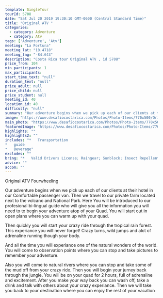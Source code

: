 ```yaml
---
template: SingleTour
tourId: 5708
date: "Sat Jul 20 2019 19:30:10 GMT-0600 (Central Standard Time)"
title: "Original ATV "
categories: 
  - category: Adventure
  - category: Atv
tags: ['Adventure', 'Atv']
meeting: "La Fortuna"
meeting_lat: "10.4718"
meeting_lng: "-84.643"
description: "Costa Rica tour Original ATV , id 5708"
price_from: 104
min_participants: 1
max_participants: 
start_time_text: "null"
duration_text: "null"
price_adult: null
price_child: null
price_student: null
meeting_id: 40
location_id: 40
difficulty: "null"
summary: "Our adventure begins when we pick up each of our clients at their hotel in our Comfortable passenger van. Then we travel to our private farm located next to the volcano and National Park. Here You will be introduced to our profesional bi-lingual guide who will give you all the information you will need to to begin your adventure atop of your Quad. You will start out in open plans where you can warm up with your quad. Then quickly you will start your crazy ride through the tropical r..."
image: "https://www.desafiocostarica.com/Photos/Photo-Items/770x500/Original-ATV--1487355577.jpg"
main_photo: "https://www.desafiocostarica.com/Photos/Photo-Items/770x500/Original-ATV--1487355577.jpg"
featuredImage: "https://www.desafiocostarica.com/Photos/Photo-Items/770x500/Original-ATV--1487355577.jpg"
highlights: ""
highlights2: ""
includes: "*   Transportation
*   guide
*   Beverage"
excludes: ""
bring: "*   Valid Drivers License; Raingear; Sunblock; Insect Repellent; Travel Insurance"
advice: ""
accom: ""
---
```

Original ATV Fourwheeling

Our adventure begins when we pick up each of our clients at their hotel in our Comfortable passenger van. Then we travel to our private farm located next to the volcano and National Park. Here You will be introduced to our profesional bi-lingual guide who will give you all the information you will need to to begin your adventure atop of your Quad. You will start out in open plans where you can warm up with your quad.

Then quickly you will start your crazy ride through the tropical rain forest. This experiance you will never forget! Crazy turns, wild jumps and alot of adrenaline running though your body.

And all the time you will experiance one of the natural wonders of the world. You will come to observation points where you can stop and take pictures to remember your adventure.

Also you will come to natural rivers where you can stop and take some of the mud off from your crazy ride. Then you will begin your jurney back through the jungle. You will be on your quad for 2 hours, full of adrenaline and excitement. After you make your way back you can wash off, take a drink and talk with others about your crazy experiance. Then we will take you back to your destination where you can enjoy the rest of your vacation